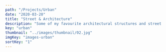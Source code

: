 ```yaml
---
path: "/Projects/Urban"
date: "2020-03-20"
title: "Street & Architecture"
description: "Some of my favourite architectural structures and street moments captured."
key: "urban"
thumbnail: "../images/thumbnail/02.jpg"
imgKey: "images-urban"
sortKey: "1"
---
```

